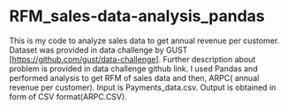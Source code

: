 # RFM_sales-data-analysis_pandas
This is my code to analyze sales data to get annual revenue per customer. 
Dataset was provided in data challenge by GUST [https://github.com/gust/data-challenge]. Further description about problem is provided in data challenge github link. 
I used Pandas and performed analysis to get RFM of sales data and then, ARPC( annual revenue per customer). 
Input is Payments_data.csv. Output is obtained in form of CSV format(ARPC.CSV). 
